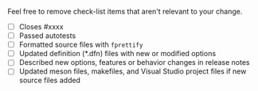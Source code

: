 Feel free to remove check-list items that aren't relevant to your change.

- [ ] Closes #xxxx
- [ ] Passed autotests
- [ ] Formatted source files with `fprettify`
- [ ] Updated definition (*.dfn) files with new or modified options
- [ ] Described new options, features or behavior changes in release notes
- [ ] Updated meson files, makefiles, and Visual Studio project files if new source files added